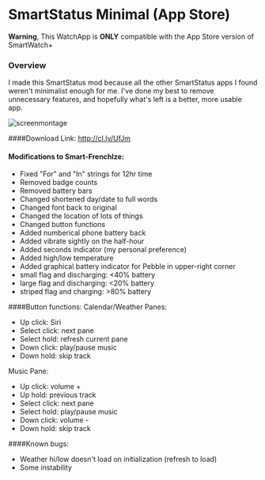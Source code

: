 SmartStatus Minimal (App Store)
=====================

**Warning**, This WatchApp is **ONLY** compatible with the App Store version of SmartWatch+

### Overview

I made this SmartStatus mod because all the other SmartStatus apps I found weren't minimalist enough for me. I've done my best to remove unnecessary features, and hopefully what's left is a better, more usable app. 

![screenmontage](https://raw.github.com/sapphirinedreams/SmartStatus-Minimal/master//screenshots/screenmontage.png)

####Download Link: http://cl.ly/UfJm

#### Modifications to Smart-FrenchIze:
- Fixed "For" and "In" strings for 12hr time
- Removed badge counts
- Removed battery bars
- Changed shortened day/date to full words
- Changed font back to original
- Changed the location of lots of things
- Changed button functions
- Added numberical phone battery back
- Added vibrate sightly on the half-hour
- Added seconds indicator (my personal preference)
- Added high/low temperature
- Added graphical battery indicator for Pebble in upper-right corner
 - small flag and discharging: <40% battery
 - large flag and discharging: <20% battery
 - striped flag and charging: >80% battery

####Button functions:
Calendar/Weather Panes:
- Up click: Siri
- Select click: next pane
- Select hold: refresh current pane
- Down click: play/pause music
- Down hold: skip track

Music Pane: 
- Up click: volume +
- Up hold: previous track
- Select click: next pane
- Select hold: play/pause music
- Down click: volume -
- Down hold: skip track

####Known bugs:
- Weather hi/low doesn't load on initialization (refresh to load)
- Some instability
